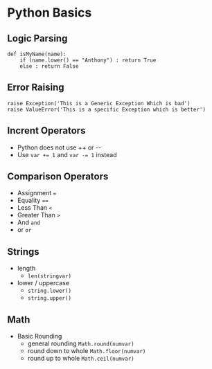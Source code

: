 # Python Basics #

## Logic Parsing ##

    def isMyName(name):
        if (name.lower() == "Anthony") : return True
        else : return False

## Error Raising ##

    raise Exception('This is a Generic Exception Which is bad')
    raise ValueError('This is a specific Exception which is better')

## Incrent Operators ##

* Python does not use ++ or --
* Use `var += 1` and `var -= 1` instead

## Comparison Operators ##

* Assignment `=`
* Equality `==`
* Less Than `<`
* Greater Than `>`
* And `and`
* or `or`

## Strings ##

* length
  * `len(stringvar)`
* lower / uppercase
  * `string.lower()` 
  * `string.upper()`

## Math ##

* Basic Rounding
  * general rounding `Math.round(numvar)`
  * round down to whole `Math.floor(numvar)`
  * round up to whole `Math.ceil(numvar)`